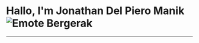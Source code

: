 # Hallo, I'm Jonathan Del Piero Manik ![Emote Bergerak](https://github.com/user-attachments/assets/653a6d5e-bb1c-4621-bb63-2bc1329704c6)

---
